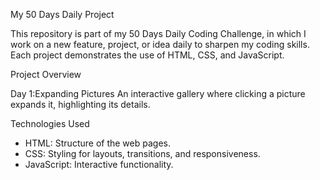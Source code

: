 My 50 Days Daily Project

This repository is part of my 50 Days Daily Coding Challenge, in which I work on a new feature, project, or idea daily to sharpen my coding skills. Each project demonstrates the use of HTML, CSS, and JavaScript.

Project Overview

Day 1:Expanding Pictures
An interactive gallery where clicking a picture expands it, highlighting its details.


Technologies Used
- HTML: Structure of the web pages.
- CSS: Styling for layouts, transitions, and responsiveness.
- JavaScript: Interactive functionality.

